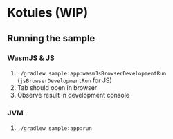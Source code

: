 # Kotules (WIP)

## Running the sample

### WasmJS & JS

1. `./gradlew sample:app:wasmJsBrowserDevelopmentRun` (`jsBrowserDevelopmentRun` for JS)
2. Tab should open in browser
3. Observe result in development console

### JVM

1. `./gradlew sample:app:run`

